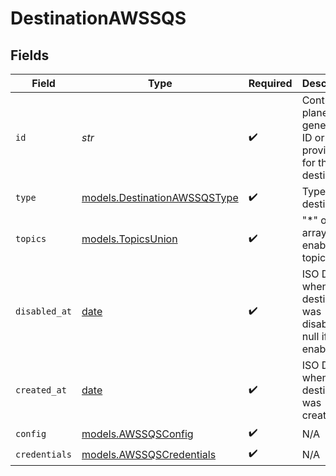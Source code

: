 # DestinationAWSSQS


## Fields

| Field                                                                | Type                                                                 | Required                                                             | Description                                                          | Example                                                              |
| -------------------------------------------------------------------- | -------------------------------------------------------------------- | -------------------------------------------------------------------- | -------------------------------------------------------------------- | -------------------------------------------------------------------- |
| `id`                                                                 | *str*                                                                | :heavy_check_mark:                                                   | Control plane generated ID or user provided ID for the destination.  | des_12345                                                            |
| `type`                                                               | [models.DestinationAWSSQSType](../models/destinationawssqstype.md)   | :heavy_check_mark:                                                   | Type of the destination.                                             | aws_sqs                                                              |
| `topics`                                                             | [models.TopicsUnion](../models/topicsunion.md)                       | :heavy_check_mark:                                                   | "*" or an array of enabled topics.                                   | *                                                                    |
| `disabled_at`                                                        | [date](https://docs.python.org/3/library/datetime.html#date-objects) | :heavy_check_mark:                                                   | ISO Date when the destination was disabled, or null if enabled.      | <nil>                                                                |
| `created_at`                                                         | [date](https://docs.python.org/3/library/datetime.html#date-objects) | :heavy_check_mark:                                                   | ISO Date when the destination was created.                           | 2024-01-01T00:00:00Z                                                 |
| `config`                                                             | [models.AWSSQSConfig](../models/awssqsconfig.md)                     | :heavy_check_mark:                                                   | N/A                                                                  |                                                                      |
| `credentials`                                                        | [models.AWSSQSCredentials](../models/awssqscredentials.md)           | :heavy_check_mark:                                                   | N/A                                                                  |                                                                      |